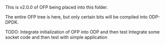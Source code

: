 This is v2.0.0 of OFP being placed into this folder.

The entire OFP tree is here, but only certain bits will be compiled into
ODP-DPDK.

TODO: Integrate initialization of OFP into ODP and then test
      Integrate some socket code and then test with simple application
